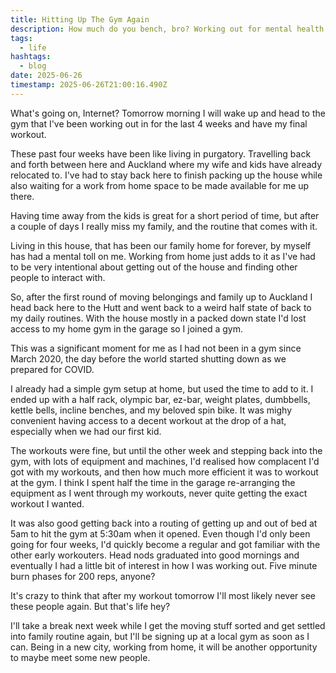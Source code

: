 ```yaml
---
title: Hitting Up The Gym Again
description: How much do you bench, bro? Working out for mental health. Working out for getting out of the damn house.
tags:
  - life
hashtags:
  - blog
date: 2025-06-26
timestamp: 2025-06-26T21:00:16.490Z
---
```


What's going on, Internet? Tomorrow morning I will wake up and head to the gym that I've been working out in for the last 4 weeks and have my final workout.

These past four weeks have been like living in purgatory. Travelling back and forth between here and Auckland where my wife and kids have already relocated to. I've had to stay back here to finish packing up the house while also waiting for a work from home space to be made available for me up there.

Having time away from the kids is great for a short period of time, but after a couple of days I really miss my family, and the routine that comes with it.

Living in this house, that has been our family home for forever, by myself has had a mental toll on me. Working from home just adds to it as I've had to be very intentional about getting out of the house and finding other people to interact with.

So, after the first round of moving belongings and family up to Auckland I head back here to the Hutt and went back to a weird half state of back to my daily routines. With the house mostly in a packed down state I'd lost access to my home gym in the garage so I joined a gym.

This was a significant moment for me as I had not been in a gym since March 2020, the day before the world started shutting down as we prepared for COVID.

I already had a simple gym setup at home, but used the time to add to it. I ended up with a half rack, olympic bar, ez-bar, weight plates, dumbbells, kettle bells, incline benches, and my beloved spin bike. It was mighy convenient having access to a decent workout at the drop of a hat, especially when we had our first kid.

The workouts were fine, but until the other week and stepping back into the gym, with lots of equipment and machines, I'd realised how complacent I'd got with my workouts, and then how much more efficient it was to workout at the gym. I think I spent half the time in the garage re-arranging the equipment as I went through my workouts, never quite getting the exact workout I wanted.

It was also good getting back into a routing of getting up and out of bed at 5am to hit the gym at 5:30am when it opened. Even though I'd only been going for four weeks, I'd quickly become a regular and got familiar with the other early workouters. Head nods graduated into good mornings and eventually I had a little bit of interest in how I was working out. Five minute burn phases for 200 reps, anyone?

It's crazy to think that after my workout tomorrow I'll most likely never see these people again. But that's life hey?

I'll take a break next week while I get the moving stuff sorted and get settled into family routine again, but I'll be signing up at a local gym as soon as I can. Being in a new city, working from home, it will be another opportunity to maybe meet some new people.